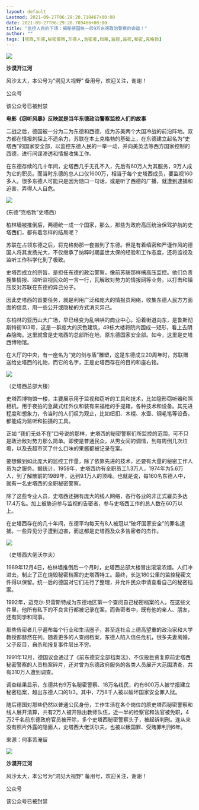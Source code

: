 ```yaml
---
layout: default
Lastmod: 2021-09-27T06:29:20.710467+00:00
date: 2021-09-27T06:29:20.709466+00:00
title: "监控人民的下场：揭秘德国统一后9万东德政治警察的命运！"
author: ""
tags: [塔西,东德,秘密警察,东德人,告密者,档案,监控,监视,秘密,克格勃]
---
```


![](https://images.weserv.nl/?url=https%3A//mmbiz.qpic.cn/mmbiz_png/GshK7kdYtPfoEx1qP3IsibjsGp5HkPdcicJkx1uX8b0zoe2ARqQf62fLgZXzBAxgnFL2LpcACFa0QAib9ElhM3TCA/640%3Fwx_fmt%3Dpng)

**沙漠开江河**

风沙太大，本公号为“洞见大视野” 备用号，欢迎关注，谢谢！

公众号

该公众号已被封禁

**电影《窃听风暴》反映就是当年东德政治警察监控人们的故事**

二战之后，德国被一分为二为东德和西德，成为苏美两个大国冷战的前沿阵地。双方都在情报刺探上不遗余力，苏联在本土克格勃的基础上，在东德建立起名为“史塔西”的国家安全部，以监控东德人民的一举一动，并向美英法等西方国家控制的西德，进行间谍渗透和情报收集工作。

在东德存续的几十年间，史塔西几乎无孔不入，先后有60万人为其服务，9万人成为它的职员。而当时东德的总人口仅1600万，相当于每个史塔西成员，要监视160多人。很多东德人可能只是因为随口一句话，或是听了西德的广播，就遭到逮捕和迫害，弄得人人自危。

![](https://images.weserv.nl/?url=https%3A//mmbiz.qpic.cn/mmbiz_jpg/YOs2d4gxD0oUFAcLfee4ibRicxIqx63031zgMgXycU280785P2iantftVnTKgvMvuvLibDdzKPqvzhdnafpcZzhEMQ/640%3Fwx_fmt%3Djpeg)

(东德“克格勃”史塔西）

柏林墙被推倒后，两德统一成一个国家，那么，那些为政府高压统治保驾护航的史塔西们，都有着怎样的结局呢？

苏联在占领东德之后，将克格勃那一套搬到了东德。但是有着缜密和严谨作风的德国人将其发扬光大，不仅继承了纳粹时期盖世太保的经验和工作态度，还将监视及监听工作科学化到了极致。

史塔西成立的宗旨，是担任东德的政治警察，像前苏联那样搞高压监控。他们负责搜集情报、监听监视民众的一言一行，瓦解敌对势力的情报网等业务。以打击和镇压反对苏联在东德的异己分子。

因此史塔西的首要任务，就是利用广泛和庞大的情报员网络，收集东德人民方方面面的信息，用一些公开或隐秘的方式消灭异己。

东柏林的亚历山大广场，早已经变为乱哄哄的商业中心。沿着街道向东，是鲁斯彻斯特街103号，这是一群庞大的灰色建筑，49栋大楼将院内围成一矩形，看上去阴森隐晦。这里就曾是史塔西的总部所在地，原东德国家安全部。如今，这里是史塔西博物馆。

在大厅的中央，有一座名为“党的剑与盾”雕塑，这是东德成立20周年时，苏联赠送给史塔西的礼物，而它的名字，正是史塔西存在的目的和座右铭。

![](https://images.weserv.nl/?url=https%3A//mmbiz.qpic.cn/mmbiz_jpg/YOs2d4gxD0oUFAcLfee4ibRicxIqx63031eEDVbTGfDhsfZuPuTGPvibLTtEicZtEpbPAPMLHnv26eeAN9mEKlPwxA/640%3Fwx_fmt%3Djpeg)

（史塔西总部大楼）

史塔西博物馆一楼，主要展示用于监视和窃听的工具和技术，比如隐形窃听器和照相机，用于夜拍的急藏式红外仪和装有来福枪的手提箱，各种技术和设备。其先进程度和想象力，令当时的人们叹为观止，比如纽扣、木棍、水壶、钢毛笔等设备，都能成为监听和拍摄的工具。

正如 “我们无处不在”口号说的那样，史塔西的秘密警察们所监控的范围，可不只是政治敌对势力那么简单。即使是普通民众，从男女间的调情，到每周倒几次垃圾，以及去超市买了什么口味的果酱都被记录在案。

要想做到如此庞大的监控工作量，除了依靠先进的技术，还要有大量的秘密工作人员为之服务。据统计，1959年，史塔西约有全职员工1.3万人，1974年为5.6万人，到了解散前的1989年，达到9.1万人的顶峰。也就是说，每160名东德人中，就有一名史塔西的全职秘密警察。

除了这些专业人员，史塔西还拥有庞大的线人网络，各行各业的非正式雇员多达17.4万名。加上被胁迫参与监视的告密者，参与史塔西工作的总人数在60万以上。

在史塔西存在的几十年间，东德平均每天有8人被冠以“破坏国家安全”的罪名逮捕。一些异见分子遭到迫害，而这都是史塔西及众多告密者的杰作。

![](https://images.weserv.nl/?url=https%3A//mmbiz.qpic.cn/mmbiz_jpg/YOs2d4gxD0oUFAcLfee4ibRicxIqx630312sO6o75Xrhdx4AneNgO8NAIu9odkicSzGkcx07fEjzjJhF0VEqic2jwA/640%3Fwx_fmt%3Djpeg)

（史塔西大佬沃尔夫）

1989年12月4日，柏林墙推倒后一个月时，史塔西总部大楼冒出滚滚浓烟。人们冲进去，制止了正在烧毁秘密档案的史塔西特工。最终，长达180公里的监控秘密文件得以保留。统一后的德国对它们进行了整理，并允许民众申请查看自己的秘密档案。

1992年，迈克尔·贝雷斯特成为东德地区第一个查阅自己秘密档案的人。在这些文件里，他所有私下的不良言行都被记录在案。而告密者中，既有他的亲人、朋友，还有同学和同事。

那些告密者几乎遍布每个行业和生活圈子，甚至连社会上德高望重的政治家和大学教授都赫然在列。随着更多的人查阅档案，东德人陷入信任危机，很多夫妻离婚，父子反目，自杀和报复事件层出不穷。

1991年12月，德国议会通过了《前东德安全部档案法》，不仅投巨资复原前史塔西秘密警察的人员档案碎片，还对曾为东德政府服务的各类人员展开大范围清查，共有310万人遭到调查。

调查结果显示，东德共有9万名秘密警察、18万名线民，约有600万人被举报建立秘密档案，超出东德人口的1/3。其中，7万8千人被以破坏国家安全罪入狱。

随后德国对那些仍然以普通公民身份，工作生活在各个岗位的原史塔西秘密警察和线人展开清算，共有2万人被开除出教师队伍，近一半的检察官和法官被免职，4万2千名前东德政府官员被开除，多个史塔西秘密警察头子，被起诉判刑。连从来没有照片外露的隐面人，史塔西大佬沃尔夫，也被以叛国罪、受贿罪判刑6年。

来源：何事苦淹留

![](https://images.weserv.nl/?url=https%3A//mmbiz.qpic.cn/mmbiz_png/GshK7kdYtPfoEx1qP3IsibjsGp5HkPdcicJkx1uX8b0zoe2ARqQf62fLgZXzBAxgnFL2LpcACFa0QAib9ElhM3TCA/640%3Fwx_fmt%3Dpng)

**沙漠开江河**

风沙太大，本公号为“洞见大视野” 备用号，欢迎关注，谢谢！

公众号

该公众号已被封禁

